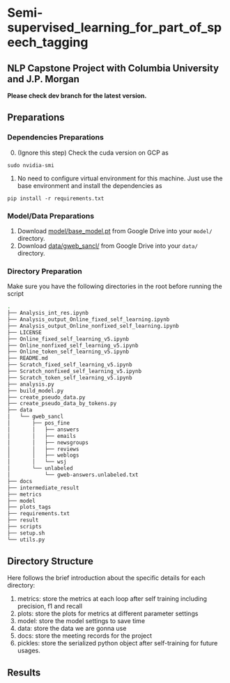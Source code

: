 # Semi-supervised_learning_for_part_of_speech_tagging
## NLP Capstone Project with Columbia University and J.P. Morgan

**Please check dev branch for the latest version.**

## Preparations
### Dependencies Preparations
0. (Ignore this step) Check the cuda version on GCP as 
```
sudo nvidia-smi
```
1. No need to configure virtual environment for this machine. Just use the base environment and install the dependencies as
```
pip install -r requirements.txt
```    

### Model/Data Preparations
1. Download [model/base_model.pt](https://drive.google.com/drive/u/2/folders/1NC0ZC0t8ncA8KAuZ8igtyQeWA7gVAWCw) from Google Drive into your `model/` directory.
2. Download [data/gweb_sancl/](https://drive.google.com/drive/u/2/folders/1sh9z8TH8Imn1v1NkzCLzLTC4ieQH5ojV) from Google Drive into your `data/` directory.

### Directory Preparation
Make sure you have the following directories in the root before running the script

```bash
.
├── Analysis_int_res.ipynb
├── Analysis_output_Online_fixed_self_learning.ipynb
├── Analysis_output_Online_nonfixed_self_learning.ipynb
├── LICENSE
├── Online_fixed_self_learning_v5.ipynb
├── Online_nonfixed_self_learning_v5.ipynb
├── Online_token_self_learning_v5.ipynb
├── README.md
├── Scratch_fixed_self_learning_v5.ipynb
├── Scratch_nonfixed_self_learning_v5.ipynb
├── Scratch_token_self_learning_v5.ipynb
├── analysis.py
├── build_model.py
├── create_pseudo_data.py
├── create_pseudo_data_by_tokens.py
├── data
│   └── gweb_sancl
│       ├── pos_fine
│       │   ├── answers
│       │   ├── emails
│       │   ├── newsgroups
│       │   ├── reviews
│       │   ├── weblogs
│       │   └── wsj
│       └── unlabeled
│           └── gweb-answers.unlabeled.txt
├── docs
├── intermediate_result
├── metrics
├── model
├── plots_tags
├── requirements.txt
├── result
├── scripts
├── setup.sh
└── utils.py

```


## Directory Structure
Here follows the brief introduction about the specific details for each directory:
1. metrics: store the metrics at each loop after self training including precision, f1 and recall    
2. plots: store the plots for metrics at different parameter settings    
3. model: store the model settings to save time   
4. data: store the data we are gonna use   
5. docs: store the meeting records for the project  
6. pickles: store the serialized python object after self-training for future usages.

## Results
